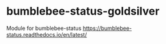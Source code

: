 # bumblebee-status-goldsilver

Module for bumblebee-status
https://bumblebee-status.readthedocs.io/en/latest/
